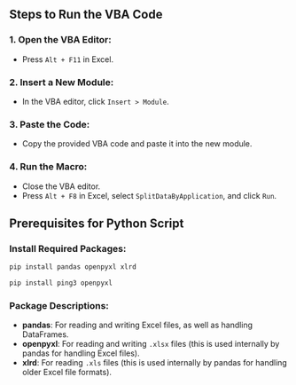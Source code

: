 ## Steps to Run the VBA Code

### 1. Open the VBA Editor:
- Press `Alt + F11` in Excel.

### 2. Insert a New Module:
- In the VBA editor, click `Insert > Module`.

### 3. Paste the Code:
- Copy the provided VBA code and paste it into the new module.

### 4. Run the Macro:
- Close the VBA editor.
- Press `Alt + F8` in Excel, select `SplitDataByApplication`, and click `Run`.

## Prerequisites for Python Script

### Install Required Packages:
```sh
pip install pandas openpyxl xlrd
```

```sh
pip install ping3 openpyxl
```

### Package Descriptions:
- **pandas**: For reading and writing Excel files, as well as handling DataFrames.
- **openpyxl**: For reading and writing `.xlsx` files (this is used internally by pandas for handling Excel files).
- **xlrd**: For reading `.xls` files (this is used internally by pandas for handling older Excel file formats).
